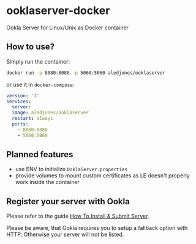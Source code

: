 # ooklaserver-docker

Ookla Server for Linux/Unix as Docker container


## How to use?

Simply run the container:
```sh
docker run -p 8080:8080 -p 5060:5060 aledjones/ooklaserver
```
or use it in `docker-compose`:
```yaml
version: '3'
services:
  server:
  image: aledjones/ooklaserver
  restart: always
  ports:
    - 8080:8080
    - 5060:5060
```

## Planned features

- use ENV to initialize `OoklaServer.properties`
- provide volumes to mount custom certificates as LE doesn't properly work inside the container

## Register your server with Ookla

Please refer to the guide [How To Install & Submit Server](https://support.ookla.com/hc/en-us/articles/234578568-How-To-Install-Submit-Server).

Please be aware, that Ookla requires you to setup a fallback option with HTTP. Otherwise your server will not be listed. 

